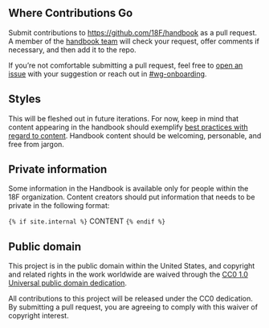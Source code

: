 
## Where Contributions Go

Submit contributions to https://github.com/18F/handbook as a pull request. A member of the [handbook team](https://18f.slack.com/messages/18f-handbook) will check your request, offer comments if necessary, and then add it to the repo.

If you’re not comfortable submitting a pull request, feel free to [open an issue](https://github.com/18F/handbook/issues/new) with your suggestion or reach out in [#wg-onboarding](https://18f.slack.com/messages/wg-onboarding).

## Styles

This will be fleshed out in future iterations. For now, keep in mind that content appearing in the handbook should exemplify [best practices with regard to content](https://pages.18f.gov/content-guide/). Handbook content should be welcoming, personable, and free from jargon.

## Private information

Some information in the Handbook is available only for people within the 18F organization. Content creators should put information that needs to be private in the following format:

`{% if site.internal %}` CONTENT `{% endif %}`

## Public domain

This project is in the public domain within the United States, and copyright and related rights in the work worldwide are waived through the [CC0 1.0 Universal public domain dedication](https://creativecommons.org/publicdomain/zero/1.0/).

All contributions to this project will be released under the CC0 dedication. By submitting a pull request, you are agreeing to comply with this waiver of copyright interest.
